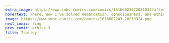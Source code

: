 ```yaml
---
extra_image: https://www.smbc-comics.com/comics/161660230720210324after.png
hovertext: There, now I've solved demarcation, consciousness, and ethics. That's pretty much it, right?
image: https://www.smbc-comics.com/comics/1616602243-20210324.png
next_comic: ring
prev_comic: ethics-3
title: Trolley
---
```


